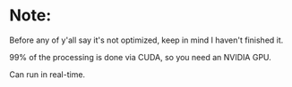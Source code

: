 # Note:

Before any of y'all say it's not optimized, keep in mind I haven't finished it.

99% of the processing is done via CUDA, so you need an NVIDIA GPU.

Can run in real-time.
